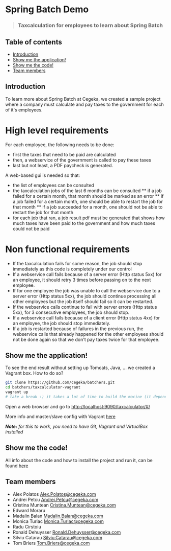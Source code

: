 Spring Batch Demo
=================

>### Taxcalculation for employees to learn about Spring Batch 

Table of contents
-----------------
* [Introduction](#introduction)
* [Show me the application!](#application)
* [Show me the code!](#code)
* [Team members](#team-members)

<a name="introduction"></a>Introduction
---------------------------------------
To learn more about Spring Batch at Cegeka, we created a sample project where a company must calculate and pay taxes to the government for each of it's employees.

# High level requirements
For each employee, the following needs to be done:
* first the taxes that need to be paid are calculated
* then, a webservice of the government is called to pay these taxes
* last but not least, a PDF paycheck is generated.

A web-based gui is needed so that:
* the list of employees can be consulted
* the taxcalculation jobs of the last 6 months can be consulted
** if a job failed for a certain month, that month should be marked as an error
** if a job failed for a certain month, one should be able to restart the job for that month
** if a job succeeded for a month, one should not be able to restart the job for that month
* for each job that ran, a job result pdf must be generated that shows how much taxes have been paid to the government and how much taxes could not be paid 

# Non functional requirements
* If the taxcalculation fails for some reason, the job should stop immediately as this code is completely under our control
* If a webservice call fails because of a server error (Http status 5xx) for an employee, it should retry 3 times before passing on to the next employee.
* If for one employee the job was unable to call the webservice due to a server error (Http status 5xx), the job should continue processing all other employees but the job itself should fail so it can be restarted.
* If the webservice calls continue to fail with server errors (Http status 5xx), for 3 consecutive employees, the job should stop. 
* If a webservice call fails because of a client error (Http status 4xx) for an employee, the job should stop immediately.
* If a job is restarted because of failures in the previous run, the webservice calls that already happened for the other employees should not be done again so that we don't pay taxes twice for that employee.


<a name="application"></a>Show me the application!
--------------------------------------------------
To see the end result without setting up Tomcats, Java, ... we created a Vagrant box. How to do so?

```sh
git clone https://github.com/cegeka/batchers.git
cd batchers/taxcalculator-vagrant
vagrant up
# take a break :) it takes a lot of time to build the macine (it depends a lot on your Internet speed)
```
Open a web browser and go to [http://localhost:9090/taxcalculator/#/](http://localhost:9090/taxcalculator/#/)

More info and master/slave config with Vagrant [here](/cegeka/batchers/tree/master/taxcalculator-vagrant/README.md)

***Note:** for this to work, you need to have Git, Vagrant and VirtualBox installed* 

<a name="code"></a>Show me the code!
------------------------------------
All info about the code and how to install the project and run it, can be found [here](/cegeka/batchers/tree/master/taxcalculator/README.md) 


<a name="team-members"></a>Team members
---------------------------------------
* Alex Polatos <Alex.Polatos@cegeka.com>
* Andrei Petcu <Andrei.Petcu@cegeka.com>
* Cristina Muntean <Cristina.Muntean@cegeka.com>
* Edward Moraru
* Madalin Balan <Madalin.Balan@cegeka.com>
* Monica Turiac <Monica.Turiac@cegeka.com>
* Radu Cirstoiu
* Ronald Dehuysser <Ronald.Dehuysser@cegeka.com>
* Silviu Catarau <Silviu.Catarau@cegeka.com>
* Tom Briers <Tom.Briers@cegeka.com>